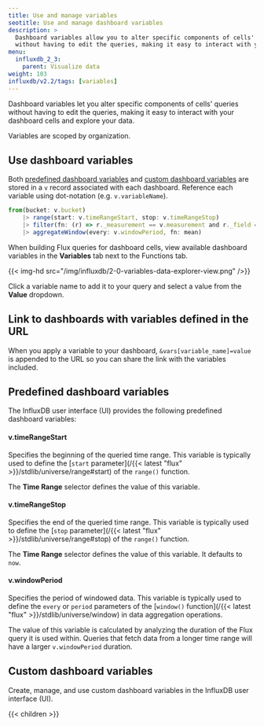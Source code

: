 ```yaml
---
title: Use and manage variables
seotitle: Use and manage dashboard variables
description: >
  Dashboard variables allow you to alter specific components of cells' queries
  without having to edit the queries, making it easy to interact with your dashboard cells and explore your data.
menu:
  influxdb_2_3:
    parent: Visualize data
weight: 103
influxdb/v2.2/tags: [variables]
---
```


Dashboard variables let you alter specific components of cells' queries without having to edit the queries,
making it easy to interact with your dashboard cells and explore your data.

Variables are scoped by organization.

## Use dashboard variables
Both [predefined dashboard variables](#predefined-dashboard-variables) and [custom dashboard variables](#custom-dashboard-variables)
are stored in a `v` record associated with each dashboard.
Reference each variable using dot-notation (e.g. `v.variableName`).

```js
from(bucket: v.bucket)
    |> range(start: v.timeRangeStart, stop: v.timeRangeStop)
    |> filter(fn: (r) => r._measurement == v.measurement and r._field == v.field)
    |> aggregateWindow(every: v.windowPeriod, fn: mean)
```

When building Flux queries for dashboard cells, view available dashboard variables
in the **Variables** tab next to the Functions tab.

{{< img-hd src="/img/influxdb/2-0-variables-data-explorer-view.png" />}}

Click a variable name to add it to your query and select a value from the **Value** dropdown.

## Link to dashboards with variables defined in the URL

When you apply a variable to your dashboard, `&vars[variable_name]=value` is appended to the URL so you can share the link with the variables included.

## Predefined dashboard variables
The InfluxDB user interface (UI) provides the following predefined dashboard variables:

#### v.timeRangeStart
Specifies the beginning of the queried time range.
This variable is typically used to define the [`start` parameter](/{{< latest "flux" >}}/stdlib/universe/range#start)
of the `range()` function.

The **Time Range** selector defines the value of this variable.

#### v.timeRangeStop
Specifies the end of the queried time range.
This variable is typically used to define the [`stop` parameter](/{{< latest "flux" >}}/stdlib/universe/range#stop)
of the `range()` function.

The **Time Range** selector defines the value of this variable.
It defaults to `now`.

#### v.windowPeriod
Specifies the period of windowed data.
This variable is typically used to define the `every` or `period` parameters of the
[`window()` function](/{{< latest "flux" >}}/stdlib/universe/window)
in data aggregation operations.

The value of this variable is calculated by analyzing the duration of the Flux
query it is used within. Queries that fetch data from a longer time range will
have a larger `v.windowPeriod` duration.

## Custom dashboard variables
Create, manage, and use custom dashboard variables in the InfluxDB user interface (UI).

{{< children >}}

